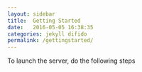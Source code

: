```yaml
---
layout: sidebar
title:  Getting Started
date:   2016-05-05 16:38:35
categories: jekyll difido
permalink: /gettingstarted/
---
```


To launch the server, do the following steps